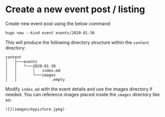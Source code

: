 # Create a new event post / listing

Create new event post using the below command:

```
hugo new --kind event events/2020-01-30
```

This will produce the following directory structure within the `content` directory:

```
content
│   ├───events
│   │   └───2020-01-30
│   │       │   index.md
│   │       └───images
│   │               .empty
```

Modify `index.md` with the event details and use the images directory if needed. You can reference images placed inside the `images` directory like so:

```
![](images/mypicture.jpeg)
```
